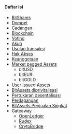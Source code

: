 #### Daftar isi

- [BitShares](introduction/bitshares.md)
- [Dompet](introduction/wallets.md)
- [Cadangan](introduction/backups.md)
- [Blockchain](introduction/blockchain.md)
- [Voting](voting.md)
- [Akun](accounts/general.md)
- [Usulan transaksi](accounts/proposed.md)
- [Hak Akses](accounts/permissions.md)
- [Keanggotaan](accounts/membership.md)
- [Market pegged Assets](assets/mpa.md) 
    - bitUSD
    - bitEUR
    - bitGOLD
- [User Issued Assets](assets/uia.md)
- [BitAssets diprivitalisasi](assets/privbitassets.md)
- [Pertukaran desentalisasi](dex/introduction.md)
- [Perdagangan](dex/trading.md)
- [BitAssets Penjualan Singkat](dex/shorting.md)
- Gateaway 
    - [OpenLedger](gateways/openledger.md)
    - [Rudex](gateways/rudex.md)
    - [CrytoBridge](gateways/cryptobridge.md)